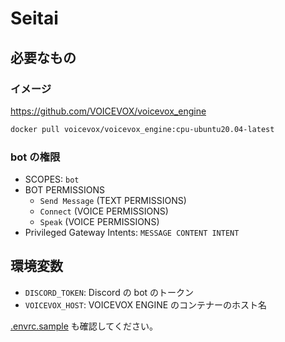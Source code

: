 # Seitai

## 必要なもの

### イメージ

https://github.com/VOICEVOX/voicevox_engine

```sh
docker pull voicevox/voicevox_engine:cpu-ubuntu20.04-latest
```

### bot の権限

- SCOPES: `bot`
- BOT PERMISSIONS
  - `Send Message` (TEXT PERMISSIONS)
  - `Connect` (VOICE PERMISSIONS)
  - `Speak` (VOICE PERMISSIONS)
- Privileged Gateway Intents: `MESSAGE CONTENT INTENT`

## 環境変数

- `DISCORD_TOKEN`: Discord の bot のトークン
- `VOICEVOX_HOST`: VOICEVOX ENGINE のコンテナーのホスト名

[.envrc.sample](.envrc.sample) も確認してください。

